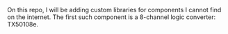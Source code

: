 On this repo, I will be adding custom libraries for components I cannot find on the internet.
The first such component is a 8-channel logic converter: TX50108e.